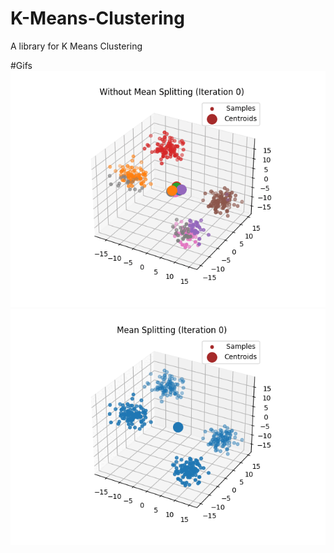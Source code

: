 # K-Means-Clustering
 A library for K Means Clustering

#Gifs
 ![](https://github.com/Haaris-Rahman/K-Means-Clustering/blob/main/Media/3D-No%20Split.gif) ![](https://github.com/Haaris-Rahman/K-Means-Clustering/blob/main/Media/3D-Split.gif)